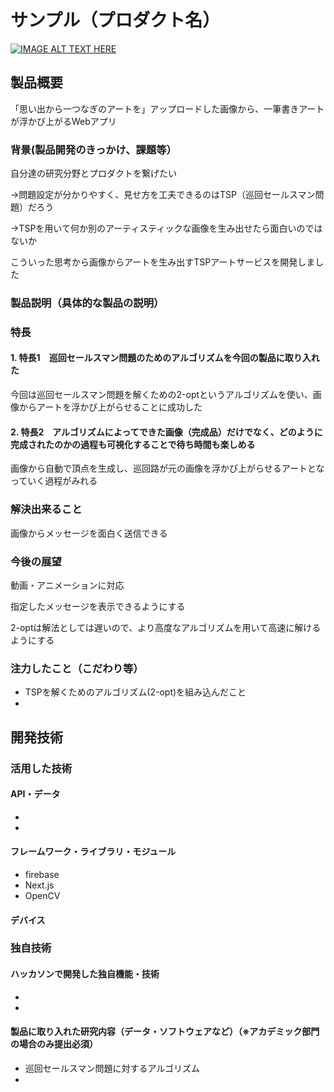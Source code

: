 # サンプル（プロダクト名）

[![IMAGE ALT TEXT HERE](https://jphacks.com/wp-content/uploads/2022/08/JPHACKS2022_ogp.jpg)](https://www.youtube.com/watch?v=LUPQFB4QyVo)

## 製品概要
「思い出から一つなぎのアートを」アップロードした画像から、一筆書きアートが浮かび上がるWebアプリ
### 背景(製品開発のきっかけ、課題等）
自分達の研究分野とプロダクトを繋げたい

→問題設定が分かりやすく、見せ方を工夫できるのはTSP（巡回セールスマン問題）だろう

→TSPを用いて何か別のアーティスティックな画像を生み出せたら面白いのではないか

こういった思考から画像からアートを生み出すTSPアートサービスを開発しました
### 製品説明（具体的な製品の説明）
### 特長
#### 1. 特長1　巡回セールスマン問題のためのアルゴリズムを今回の製品に取り入れた
今回は巡回セールスマン問題を解くための2-optというアルゴリズムを使い、画像からアートを浮かび上がらせることに成功した
#### 2. 特長2　アルゴリズムによってできた画像（完成品）だけでなく、どのように完成されたのかの過程も可視化することで待ち時間も楽しめる
画像から自動で頂点を生成し、巡回路が元の画像を浮かび上がらせるアートとなっていく過程がみれる


### 解決出来ること

画像からメッセージを面白く送信できる

### 今後の展望
動画・アニメーションに対応

指定したメッセージを表示できるようにする

2-optは解法としては遅いので、より高度なアルゴリズムを用いて高速に解けるようにする
### 注力したこと（こだわり等）
* TSPを解くためのアルゴリズム(2-opt)を組み込んだこと
* 

## 開発技術
### 活用した技術
#### API・データ
* 
* 

#### フレームワーク・ライブラリ・モジュール
* firebase
* Next.js
* OpenCV
#### デバイス


### 独自技術
#### ハッカソンで開発した独自機能・技術
* 
* 

#### 製品に取り入れた研究内容（データ・ソフトウェアなど）（※アカデミック部門の場合のみ提出必須）
* 巡回セールスマン問題に対するアルゴリズム
* 
